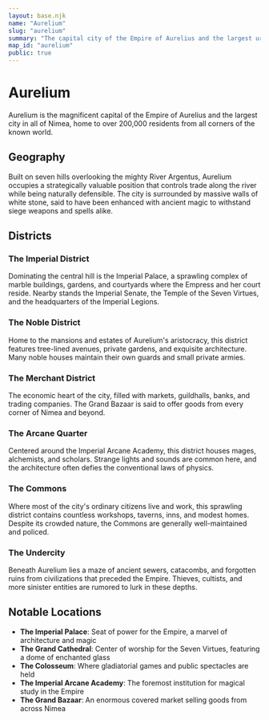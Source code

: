 ```yaml
---
layout: base.njk
name: "Aurelium"
slug: "aurelium"
summary: "The capital city of the Empire of Aurelius and the largest urban center in Nimea."
map_id: "aurelium"
public: true
---
```


# Aurelium

Aurelium is the magnificent capital of the Empire of Aurelius and the largest city in all of Nimea, home to over 200,000 residents from all corners of the known world.

## Geography

Built on seven hills overlooking the mighty River Argentus, Aurelium occupies a strategically valuable position that controls trade along the river while being naturally defensible. The city is surrounded by massive walls of white stone, said to have been enhanced with ancient magic to withstand siege weapons and spells alike.

## Districts

### The Imperial District
Dominating the central hill is the Imperial Palace, a sprawling complex of marble buildings, gardens, and courtyards where the Empress and her court reside. Nearby stands the Imperial Senate, the Temple of the Seven Virtues, and the headquarters of the Imperial Legions.

### The Noble District
Home to the mansions and estates of Aurelium's aristocracy, this district features tree-lined avenues, private gardens, and exquisite architecture. Many noble houses maintain their own guards and small private armies.

### The Merchant District
The economic heart of the city, filled with markets, guildhalls, banks, and trading companies. The Grand Bazaar is said to offer goods from every corner of Nimea and beyond.

### The Arcane Quarter
Centered around the Imperial Arcane Academy, this district houses mages, alchemists, and scholars. Strange lights and sounds are common here, and the architecture often defies the conventional laws of physics.

### The Commons
Where most of the city's ordinary citizens live and work, this sprawling district contains countless workshops, taverns, inns, and modest homes. Despite its crowded nature, the Commons are generally well-maintained and policed.

### The Undercity
Beneath Aurelium lies a maze of ancient sewers, catacombs, and forgotten ruins from civilizations that preceded the Empire. Thieves, cultists, and more sinister entities are rumored to lurk in these depths.

## Notable Locations

- **The Imperial Palace**: Seat of power for the Empire, a marvel of architecture and magic
- **The Grand Cathedral**: Center of worship for the Seven Virtues, featuring a dome of enchanted glass
- **The Colosseum**: Where gladiatorial games and public spectacles are held
- **The Imperial Arcane Academy**: The foremost institution for magical study in the Empire
- **The Grand Bazaar**: An enormous covered market selling goods from across Nimea